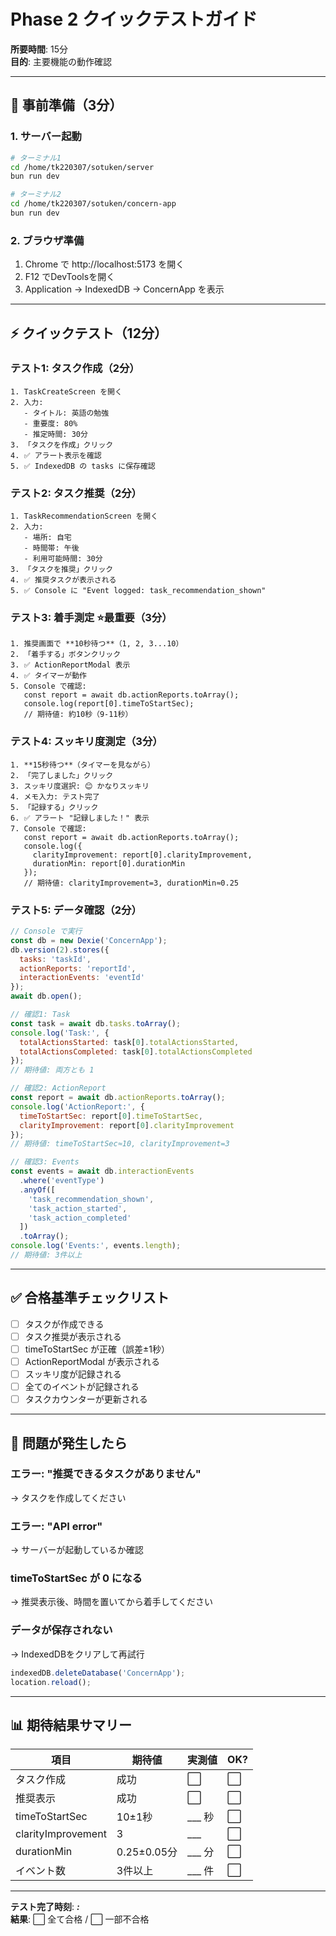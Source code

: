 # Phase 2 クイックテストガイド

**所要時間**: 15分  
**目的**: 主要機能の動作確認

---

## 🚀 事前準備（3分）

### 1. サーバー起動

```bash
# ターミナル1
cd /home/tk220307/sotuken/server
bun run dev

# ターミナル2
cd /home/tk220307/sotuken/concern-app
bun run dev
```

### 2. ブラウザ準備

1. Chrome で http://localhost:5173 を開く
2. F12 でDevToolsを開く
3. Application → IndexedDB → ConcernApp を表示

---

## ⚡ クイックテスト（12分）

### テスト1: タスク作成（2分）

```
1. TaskCreateScreen を開く
2. 入力:
   - タイトル: 英語の勉強
   - 重要度: 80%
   - 推定時間: 30分
3. 「タスクを作成」クリック
4. ✅ アラート表示を確認
5. ✅ IndexedDB の tasks に保存確認
```

### テスト2: タスク推奨（2分）

```
1. TaskRecommendationScreen を開く
2. 入力:
   - 場所: 自宅
   - 時間帯: 午後
   - 利用可能時間: 30分
3. 「タスクを推奨」クリック
4. ✅ 推奨タスクが表示される
5. ✅ Console に "Event logged: task_recommendation_shown"
```

### テスト3: 着手測定 ⭐️最重要（3分）

```
1. 推奨画面で **10秒待つ**（1, 2, 3...10）
2. 「着手する」ボタンクリック
3. ✅ ActionReportModal 表示
4. ✅ タイマーが動作
5. Console で確認:
   const report = await db.actionReports.toArray();
   console.log(report[0].timeToStartSec);
   // 期待値: 約10秒（9-11秒）
```

### テスト4: スッキリ度測定（3分）

```
1. **15秒待つ**（タイマーを見ながら）
2. 「完了しました」クリック
3. スッキリ度選択: 😊 かなりスッキリ
4. メモ入力: テスト完了
5. 「記録する」クリック
6. ✅ アラート "記録しました！" 表示
7. Console で確認:
   const report = await db.actionReports.toArray();
   console.log({
     clarityImprovement: report[0].clarityImprovement,
     durationMin: report[0].durationMin
   });
   // 期待値: clarityImprovement=3, durationMin≈0.25
```

### テスト5: データ確認（2分）

```javascript
// Console で実行
const db = new Dexie('ConcernApp');
db.version(2).stores({
  tasks: 'taskId',
  actionReports: 'reportId',
  interactionEvents: 'eventId'
});
await db.open();

// 確認1: Task
const task = await db.tasks.toArray();
console.log('Task:', {
  totalActionsStarted: task[0].totalActionsStarted,
  totalActionsCompleted: task[0].totalActionsCompleted
});
// 期待値: 両方とも 1

// 確認2: ActionReport
const report = await db.actionReports.toArray();
console.log('ActionReport:', {
  timeToStartSec: report[0].timeToStartSec,
  clarityImprovement: report[0].clarityImprovement
});
// 期待値: timeToStartSec≈10, clarityImprovement=3

// 確認3: Events
const events = await db.interactionEvents
  .where('eventType')
  .anyOf([
    'task_recommendation_shown',
    'task_action_started',
    'task_action_completed'
  ])
  .toArray();
console.log('Events:', events.length);
// 期待値: 3件以上
```

---

## ✅ 合格基準チェックリスト

- [ ] タスクが作成できる
- [ ] タスク推奨が表示される
- [ ] timeToStartSec が正確（誤差±1秒）
- [ ] ActionReportModal が表示される
- [ ] スッキリ度が記録される
- [ ] 全てのイベントが記録される
- [ ] タスクカウンターが更新される

---

## 🐛 問題が発生したら

### エラー: "推奨できるタスクがありません"

→ タスクを作成してください

### エラー: "API error"

→ サーバーが起動しているか確認

### timeToStartSec が 0 になる

→ 推奨表示後、時間を置いてから着手してください

### データが保存されない

→ IndexedDBをクリアして再試行
```javascript
indexedDB.deleteDatabase('ConcernApp');
location.reload();
```

---

## 📊 期待結果サマリー

| 項目 | 期待値 | 実測値 | OK? |
|------|--------|--------|-----|
| タスク作成 | 成功 | ⬜ | ⬜ |
| 推奨表示 | 成功 | ⬜ | ⬜ |
| timeToStartSec | 10±1秒 | ___ 秒 | ⬜ |
| clarityImprovement | 3 | ___ | ⬜ |
| durationMin | 0.25±0.05分 | ___ 分 | ⬜ |
| イベント数 | 3件以上 | ___ 件 | ⬜ |

---

**テスト完了時刻**: ___:___  
**結果**: ⬜ 全て合格 / ⬜ 一部不合格


